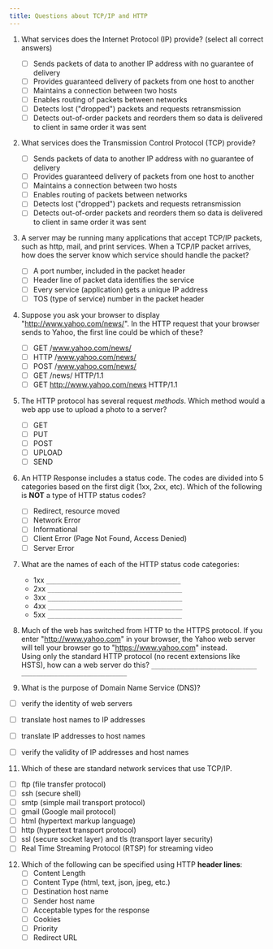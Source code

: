 ```yaml
---
title: Questions about TCP/IP and HTTP
---
```


1. What services does the Internet Protocol (IP) provide? (select all correct answers)
   - [ ] Sends packets of data to another IP address with no guarantee of delivery
   - [ ] Provides guaranteed delivery of packets from one host to another
   - [ ] Maintains a connection between two hosts
   - [ ] Enables routing of packets between networks
   - [ ] Detects lost ("dropped") packets and requests retransmission
   - [ ] Detects out-of-order packets and reorders them so data is delivered to client in same order it was sent

2. What services does the Transmission Control Protocol (TCP) provide?
   - [ ] Sends packets of data to another IP address with no guarantee of delivery
   - [ ] Provides guaranteed delivery of packets from one host to another
   - [ ] Maintains a connection between two hosts
   - [ ] Enables routing of packets between networks
   - [ ] Detects lost ("dropped") packets and requests retransmission
   - [ ] Detects out-of-order packets and reorders them so data is delivered to client in same order it was sent

3. A server may be running many applications that accept TCP/IP packets, such as http, mail, and print services.  When a TCP/IP packet arrives, how does the server know which service should handle the packet?
   - [ ] A port number, included in the packet header 
   - [ ] Header line of packet data identifies the service
   - [ ] Every service (application) gets a unique IP address
   - [ ] TOS (type of service) number in the packet header

4. Suppose you ask your browser to display "http://www.yahoo.com/news/".  In the HTTP request that your browser sends to Yahoo, the first line could be which of these?
   - [ ] GET  /www.yahoo.com/news/
   - [ ] HTTP /www.yahoo.com/news/
   - [ ] POST /www.yahoo.com/news/
   - [ ] GET /news/  HTTP/1.1
   - [ ] GET http://www.yahoo.com/news HTTP/1.1

5. The HTTP protocol has several request *methods*.  Which method would a web app use to upload a photo to a server?
   - [ ] GET
   - [ ] PUT
   - [ ] POST
   - [ ] UPLOAD
   - [ ] SEND

6. An HTTP Response includes a status code.  The codes are divided into 5 categories based on the first digit (1xx, 2xx, etc).
Which of the following is **NOT** a type of HTTP status codes?
   - [ ] Redirect, resource moved
   - [ ] Network Error
   - [ ] Informational
   - [ ] Client Error (Page Not Found, Access Denied)
   - [ ] Server Error

7. What are the names of each of the HTTP status code categories:
   - 1xx `_____________________________________`
   - 2xx `_____________________________________`
   - 3xx `_____________________________________`
   - 4xx `_____________________________________`
   - 5xx `_____________________________________`

8. Much of the web has switched from HTTP to the HTTPS protocol.  If you enter "http://www.yahoo.com" in your browser, the Yahoo web server will tell your browser go to "https://www.yahoo.com" instead.     
   Using only the standard HTTP protocol (no recent extensions like HSTS), how can a web server do this?
   `_____________________________ _____________________________`


10. What is the purpose of Domain Name Service (DNS)?
   - [ ] verify the identity of web servers
   - [ ] translate host names to IP addresses
   - [ ] translate IP addresses to host names
   - [ ] verify the validity of IP addresses and host names


11. Which of these are standard network services that use TCP/IP.
   - [ ] ftp (file transfer protocol)
   - [ ] ssh (secure shell)
   - [ ] smtp (simple mail transport protocol)
   - [ ] gmail (Google mail protocol)
   - [ ] html (hypertext markup language)
   - [ ] http (hypertext transport protocol)
   - [ ] ssl (secure socket layer) and tls (transport layer security)
   - [ ] Real Time Streaming Protocol (RTSP) for streaming video
 
12. Which of the following can be specified using HTTP **header lines**:
    - [ ] Content Length
    - [ ] Content Type (html, text, json, jpeg, etc.)
    - [ ] Destination host name
    - [ ] Sender host name
    - [ ] Acceptable types for the response
    - [ ] Cookies
    - [ ] Priority
    - [ ] Redirect URL